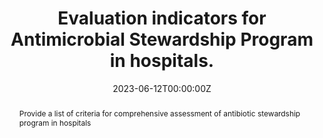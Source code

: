 ---
authors: Nguyen Thi Hai Yen, Nguyen Van Vinh Chau, Huynh Phuong Thao, Le Dang Tu Nguyen, Nguyen Thi Quynh Nga, Tran Thi Hong Nguyen, Ha Thi Hong Quynh, Nguyen Phan Thuy Nhien
date: "2023-06-12T00:00:00Z"
doi: 10.51298/vmj.v525i1A.4986
abstract: Provide a list of criteria for comprehensive  assessment of  antibiotic stewardship program in hospitals
tags:
- Antibiotic Stewardship Program
title: Evaluation indicators for Antimicrobial Stewardship Program in hospitals.  
url_source: https://www.researchgate.net/publication/372415023_Evaluation_indicators_for_Antimicrobial_Stewardship_Program_in_hospitals
url_pdf: https://www.researchgate.net/publication/372415023_Evaluation_indicators_for_Antimicrobial_Stewardship_Program_in_hospitals
---